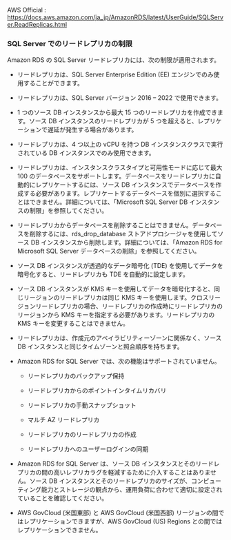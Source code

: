 AWS Official : https://docs.aws.amazon.com/ja_jp/AmazonRDS/latest/UserGuide/SQLServer.ReadReplicas.html

### SQL Server でのリードレプリカの制限

Amazon RDS の SQL Server リードレプリカには、次の制限が適用されます。

- リードレプリカは、SQL Server Enterprise Edition (EE) エンジンでのみ使用することができます。

- リードレプリカは、SQL Server バージョン 2016 – 2022 で使用できます。

- 1 つのソース DB インスタンスから最大 15 つのリードレプリカを作成できます。ソース DB インスタンスのリードレプリカが 5 つを超えると、レプリケーションで遅延が発生する場合があります。

- リードレプリカは、4 つ以上の vCPU を持つ DB インスタンスクラスで実行されている DB インスタンスでのみ使用できます。

- リードレプリカは、インスタンスクラスタイプと可用性モードに応じて最大 100 のデータベースをサポートします。データベースをリードレプリカに自動的にレプリケートするには、ソース DB インスタンスでデータベースを作成する必要があります。レプリケートするデータベースを個別に選択することはできません。詳細については、「Microsoft SQL Server DB インスタンスの制限」を参照してください。

- リードレプリカからデータベースを削除することはできません。データベースを削除するには、rds_drop_database ストアドプロシージャを使用してソース DB インスタンスから削除します。詳細については、「Amazon RDS for Microsoft SQL Server データベースの削除」を参照してください。

- ソース DB インスタンスが透過的なデータ暗号化 (TDE) を使用してデータを暗号化すると、リードレプリカも TDE を自動的に設定します。

- ソース DB インスタンスが KMS キーを使用してデータを暗号化すると、同じリージョンのリードレプリカは同じ KMS キーを使用します。クロスリージョンリードレプリカの場合、リードレプリカの作成時にリードレプリカのリージョンから KMS キーを指定する必要があります。リードレプリカの KMS キーを変更することはできません。

- リードレプリカは、作成元のアベイラビリティーゾーンに関係なく、ソース DB インスタンスと同じタイムゾーンと照合順序を持ちます。

- Amazon RDS for SQL Server では、次の機能はサポートされていません。

  - リードレプリカのバックアップ保持

  - リードレプリカからのポイントインタイムリカバリ

  - リードレプリカの手動スナップショット

  - マルチ AZ リードレプリカ

  - リードレプリカのリードレプリカの作成

  - リードレプリカへのユーザーログインの同期

- Amazon RDS for SQL Server は、ソース DB インスタンスとそのリードレプリカの間の高いレプリカラグを軽減するために介入することはありません。ソース DB インスタンスとそのリードレプリカのサイズが、コンピューティング能力とストレージの観点から、運用負荷に合わせて適切に設定されていることを確認してください。

- AWS GovCloud (米国東部) と AWS GovCloud (米国西部) リージョンの間ではレプリケーションできますが、AWS GovCloud (US) Regions との間ではレプリケーションできません。

